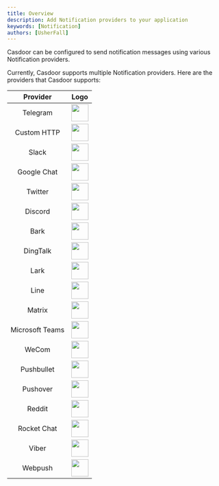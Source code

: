 ```yaml
---
title: Overview
description: Add Notification providers to your application
keywords: [Notification]
authors: [UsherFall]
---
```


Casdoor can be configured to send notification messages using various Notification providers.

Currently, Casdoor supports multiple Notification providers. Here are the providers that Casdoor supports:

|    Provider     |                                    Logo                                    |
|:---------------:|:--------------------------------------------------------------------------:|
|    Telegram     |  <img src="https://cdn.casbin.org/img/social_telegram.png" width="40" />   |
|   Custom HTTP   |   <img src="https://cdn.casbin.org/img/email_default.png" width="40" />    |
|      Slack      |    <img src="https://cdn.casbin.org/img/social_slack.png" width="40" />    |
|   Google Chat   | <img src="https://cdn.casbin.org/img/social_google_chat.png" width="40" /> |
|     Twitter     |   <img src="https://cdn.casbin.org/img/social_twitter.png" width="40" />   |
|     Discord     |   <img src="https://cdn.casbin.org/img/social_discord.png" width="40" />   |
|      Bark       |    <img src="https://cdn.casbin.org/img/social_bark.png" width="40" />     |
|    DingTalk     |  <img src="https://cdn.casbin.org/img/social_dingtalk.png" width="40" />   |
|      Lark       |    <img src="https://cdn.casbin.org/img/social_lark.png" width="40" />     |
|      Line       |    <img src="https://cdn.casbin.org/img/social_line.png" width="40" />     |
|     Matrix      |   <img src="https://cdn.casbin.org/img/social_matrix.png" width="40" />    |
| Microsoft Teams |    <img src="https://cdn.casbin.org/img/social_teams.png" width="40" />    |
|      WeCom      |   <img src="https://cdn.casbin.org/img/social_wecom.png" width="40" />    |
|   Pushbullet    | <img src="https://cdn.casbin.org/img/social_pushbullet.png" width="40" />  |
|    Pushover     |  <img src="https://cdn.casbin.org/img/social_pushover.png" width="40" />   |
|     Reddit      |   <img src="https://cdn.casbin.org/img/social_reddit.png" width="40" />    |
|   Rocket Chat   | <img src="https://cdn.casbin.org/img/social_rocket_chat.png" width="40" /> |
|      Viber      |    <img src="https://cdn.casbin.org/img/social_viber.png" width="40" />    |
|     Webpush     |   <img src="https://cdn.casbin.org/img/email_default.png" width="40" />    |
